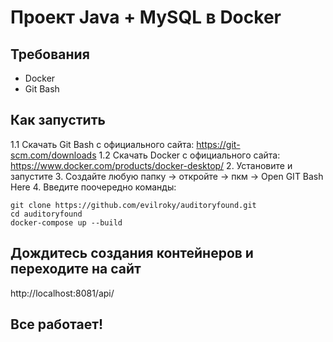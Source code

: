 # Проект Java + MySQL в Docker

## Требования
- Docker
- Git Bash

## Как запустить
1.1 Скачать Git Bash с официального сайта: https://git-scm.com/downloads
1.2 Скачать Docker с официального сайта: https://www.docker.com/products/docker-desktop/
2. Установите и запустите
3. Создайте любую папку -> откройте -> пкм -> Open GIT Bash Here
4. Введите поочередно команды:
   
```
git clone https://github.com/evilroky/auditoryfound.git
cd auditoryfound
docker-compose up --build
```

## Дождитесь создания контейнеров и переходите на сайт
http://localhost:8081/api/

## Все работает!


